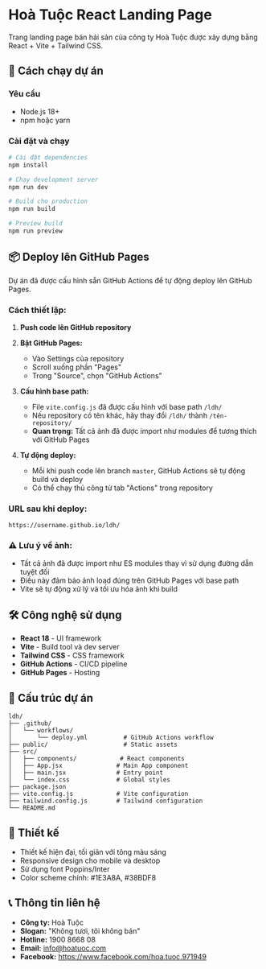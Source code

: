 # Hoà Tuộc React Landing Page

Trang landing page bán hải sản của công ty Hoà Tuộc được xây dựng bằng React + Vite + Tailwind CSS.

## 🚀 Cách chạy dự án

### Yêu cầu
- Node.js 18+ 
- npm hoặc yarn

### Cài đặt và chạy
```bash
# Cài đặt dependencies
npm install

# Chạy development server
npm run dev

# Build cho production
npm run build

# Preview build
npm run preview
```

## 📦 Deploy lên GitHub Pages

Dự án đã được cấu hình sẵn GitHub Actions để tự động deploy lên GitHub Pages.

### Cách thiết lập:

1. **Push code lên GitHub repository**

2. **Bật GitHub Pages:**
   - Vào Settings của repository
   - Scroll xuống phần "Pages" 
   - Trong "Source", chọn "GitHub Actions"

3. **Cấu hình base path:**
   - File `vite.config.js` đã được cấu hình với base path `/ldh/`
   - Nếu repository có tên khác, hãy thay đổi `/ldh/` thành `/tên-repository/`
   - **Quan trọng:** Tất cả ảnh đã được import như modules để tương thích với GitHub Pages

4. **Tự động deploy:**
   - Mỗi khi push code lên branch `master`, GitHub Actions sẽ tự động build và deploy
   - Có thể chạy thủ công từ tab "Actions" trong repository

### URL sau khi deploy:
```
https://username.github.io/ldh/
```

### ⚠️ Lưu ý về ảnh:
- Tất cả ảnh đã được import như ES modules thay vì sử dụng đường dẫn tuyệt đối
- Điều này đảm bảo ảnh load đúng trên GitHub Pages với base path
- Vite sẽ tự động xử lý và tối ưu hóa ảnh khi build

## 🛠️ Công nghệ sử dụng

- **React 18** - UI framework
- **Vite** - Build tool và dev server
- **Tailwind CSS** - CSS framework
- **GitHub Actions** - CI/CD pipeline
- **GitHub Pages** - Hosting

## 📁 Cấu trúc dự án

```
ldh/
├── .github/
│   └── workflows/
│       └── deploy.yml          # GitHub Actions workflow
├── public/                     # Static assets
├── src/
│   ├── components/            # React components
│   ├── App.jsx               # Main App component
│   ├── main.jsx              # Entry point
│   └── index.css             # Global styles
├── package.json
├── vite.config.js            # Vite configuration
├── tailwind.config.js        # Tailwind configuration
└── README.md
```

## 🎨 Thiết kế

- Thiết kế hiện đại, tối giản với tông màu sáng
- Responsive design cho mobile và desktop
- Sử dụng font Poppins/Inter
- Color scheme chính: #1E3A8A, #38BDF8

## 📞 Thông tin liên hệ

- **Công ty:** Hoà Tuộc
- **Slogan:** "Không tươi, tôi không bán"
- **Hotline:** 1900 8668 08
- **Email:** info@hoatuoc.com
- **Facebook:** https://www.facebook.com/hoa.tuoc.971949
